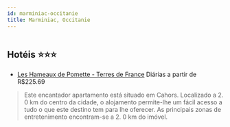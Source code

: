 ```yaml
---
id: marminiac-occitanie
title: Marminiac, Occitanie
---
```


<center><img src="http://photos.hotelbeds.com/giata/25/257305/257305a_hb_a_001.jpg" alt="" /></center>


## Hotéis ⭐️⭐️⭐️

-    [Les Hameaux de Pomette - Terres de France](https://www.hurb.com/aud/https://www.hurb.com/hoteis/marminiac/les-hameaux-de-pomette-terres-de-france-JNP-JP844873?cmp=18055) Diárias a partir de R$225.69
   > Este encantador apartamento está situado em Cahors. Localizado a 2. 0 km do centro da cidade, o alojamento permite-lhe um fácil acesso a tudo o que este destino tem para lhe oferecer. As principais zonas de entretenimento encontram-se a 2. 0 km do imóvel.
